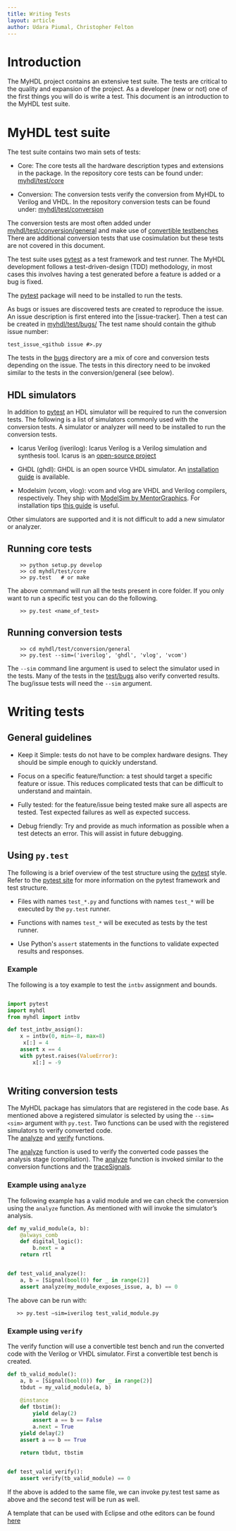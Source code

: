 ```yaml
---
title: Writing Tests
layout: article
author: Udara Piumal, Christopher Felton
---
```


Introduction
============
The MyHDL project contains an extensive test suite.  The tests 
are critical to the quality and expansion of the project.  As 
a developer (new or not) one of the first things you will do 
is write a test.  This document is an introduction to the MyHDL
test suite.


MyHDL test suite
================
The test suite contains two main sets of tests:

* Core: The core tests all the hardware description types and
  extensions in the package.  In the repository core tests can be 
  found under: [myhdl/test/core][test_core]

* Conversion: The conversion tests verify the conversion 
  from MyHDL to Verilog and VHDL.  In the repository conversion 
  tests can be found under: [myhdl/test/conversion][test_conv]

The conversion tests are most often added under [myhdl/test/conversion/general][test_conv_gen]
and make use of [convertible testbenches][tbconv]
There are additional conversion tests that use cosimulation but these
tests are not covered in this document.

<!-- link references used above -->
[test_core]: https://github.com/jandecaluwe/myhdl/tree/master/myhdl/test/core
[test_conv]: https://github.com/jandecaluwe/myhdl/tree/master/myhdl/test/conversion
[test_conv_gen]: https://github.com/jandecaluwe/myhdl/tree/master/myhdl/test/conversion/general
[tbconv]: http://docs.myhdl.org/en/latest/whatsnew/0.6.html#conversion-of-test-benches
[test_bugs]: (https://github.com/jandecaluwe/myhdl/tree/master/myhdl/test/bugs).

The test suite uses [pytest](http://pytest.org) as a
test framework and test runner.  The MyHDL development follows a 
test-driven-design (TDD) methodology, in most cases this involves
having a test generated before a feature is added or a bug is 
fixed.

The [pytest](http://pytest.org) package will need to be installed 
to run the tests.

As bugs or issues are discovered tests are created to reproduce
the issue.  An issue description is first entered into the [issue-tracker].
Then a test can be created in [myhdl/test/bugs/][test_bugs]
The test name should contain the github issue number:

    test_issue_<github issue #>.py
    
The tests in the [bugs][test_bugs] directory are a mix of core and 
conversion tests depending on the issue.  The tests in this directory need to
be invoked similar to the tests in the conversion/general (see below).

HDL simulators
--------------
In addition to [pytest](http://pytest.org) an HDL simulator will be 
required to run the conversion tests.  The following is a list of 
simulators commonly used with the conversion tests.  A simulator 
or analyzer will need to be installed to run the conversion tests.

* Icarus Verilog (iverilog): Icarus Verilog is a Verilog simulation 
  and synthesis tool.  Icarus is an [open-source project](https://github.com/steveicarus/iverilog)

* GHDL (ghdl): GHDL is an open source VHDL simulator. An [installation 
  guide](http://design4hardware.blogspot.com/2015/04/install-ghdl.html) is available. 

* Modelsim (vcom, vlog): vcom and vlog are VHDL and Verilog compilers, 
  respectively.  They ship with [ModelSim by MentorGraphics](http://www.mentor.com/products/fv/modelsim/).
  For installation tips [this guide](http://mattaw.blogspot.com/2014/05/making-modelsim-altera-starter-edition.html) 
  is useful.
      
Other simulators are supported and it is not difficult
to add a new simulator or analyzer.


Running core tests
------------------

```
    >> python setup.py develop
    >> cd myhdl/test/core
    >> py.test   # or make
```

The above command will run all the tests present in core folder. 
If you only want to run a specific test you can do the following.

```
    >> py.test <name_of_test>
```

Running conversion tests
------------------------

```
    >> cd myhdl/test/conversion/general
    >> py.test --sim=('iverilog', 'ghdl', 'vlog', 'vcom') 
```

The `--sim` command line argument is used to select the simulator 
used in the tests.  Many of the tests in the [test/bugs][test_bugs] 
also verify converted results.  The bug/issue tests will need the 
`--sim` argument.


Writing tests
=============
<!-- @todo: some intro here -->

General guidelines
------------------
* Keep it Simple: tests do not have to be complex hardware designs. 
  They should be simple enough to quickly understand.
  
* Focus on a specific feature/function: a test should target a 
  specific feature or issue.  This reduces complicated tests that 
  can be difficult to understand and maintain.
  
* Fully tested: for the feature/issue being tested make sure all 
  aspects are tested.  Test expected failures as well as expected 
  success.
  
* Debug friendly:  Try and provide as much information as possible 
  when a test detects an error.  This will assist in future debugging.
         

<!-- @todo: new section name -->
Using `py.test`
---------------
The following is a brief overview of the test structure using the 
[pytest](pytest.org) style.  Refer to the [pytest site](pytest.org) 
for more information on the pytest framework and test structure.

<!-- @todo: brief summary of  pytest -->
* Files with names `test_*.py` and functions with names `test_*` will
  be executed by the `py.test` runner.
  
* Functions with names `test_*` will be executed as tests by the
  test runner.
  
* Use Python's `assert` statements in the functions to validate 
  expected results and responses.


### Example
The following is a toy example to test the `intbv` assignment 
and bounds.

```python

import pytest
import myhdl
from myhdl import intbv

def test_intbv_assign():
    x = intbv(0, min=-8, max=8)
     x[:] = 4
    assert x == 4
    with pytest.raises(ValueError):
        x[:] = -9
    
```


Writing conversion tests
------------------------
The MyHDL package has simulators that are registered in the code
base.  As mentioned above a registered simulator is selected by
using the `--sim=<sim>` argument with `py.test`.  Two functions 
can be used with the registered simulators to verify converted code.  
The [analyze][analyze_func] and [verify][verify_func] functions.

[analyze_func]: http://docs.myhdl.org/en/stable/manual/reference.html#myhdl.conversion.analyze
[verify_func]: http://docs.myhdl.org/en/stable/manual/reference.html#myhdl.conversion.verify

The [analyze][analyze_func] function is used to verify the converted 
code passes the analysis stage (compilation).  The [analyze][analyze_func] 
function is invoked similar to the conversion functions and the 
[traceSignals][trace].


[convver]: http://docs.myhdl.org/en/stable/manual/reference.html?highlight=component#module-myhdl.conversion
[trace]: http://docs.myhdl.org/en/stable/manual/reference.html#myhdl.traceSignals


### Example using `analyze`

The following example has a valid module and we can check the 
conversion using the `analyze` function.  As mentioned with will
invoke the simulator’s analysis.

```python
def my_valid_module(a, b):
    @always_comb
    def digital_logic():
        b.next = a
    return rtl


def test_valid_analyze():
    a, b = [Signal(bool(0) for _ in range(2)]
    assert analyze(my_module_exposes_issue, a, b) == 0
```

The above can be run with:

```
   >> py.test —sim=iverilog test_valid_module.py
```


### Example using `verify`

The verify function will use a convertible test bench and run the
converted code with the Verilog or VHDL simulator.  First a 
convertible test bench is created.

```python
def tb_valid_module():
    a, b = [Signal(bool(0)) for _ in range(2)]    
    tbdut = my_valid_module(a, b)
    
    @instance
    def tbstim():
        yield delay(2)
        assert a == b == False
        a.next = True
	yield delay(2)
	assert a == b == True
	
	return tbdut, tbstim


def test_valid_verify():
    assert verify(tb_valid_module) == 0
```


If the above is added to the same file, we can invoke py.test 
test same as above and the second test will be run as well.

A template that can be used with Eclipse and othe editors 
can be found [here](https://gist.github.com/josyb/81a837f3ff3dd3eaae2a)




